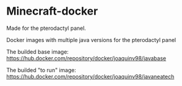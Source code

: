 # Minecraft-docker

Made for the pterodactyl panel.

Docker images with multiple java versions for the pterodactyl panel

The builded base image:  https://hub.docker.com/repository/docker/joaquinv98/javabase

The builded "to run" image: https://hub.docker.com/repository/docker/joaquinv98/javaneatech
